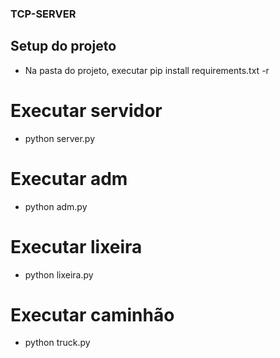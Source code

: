 ### TCP-SERVER

## Setup do projeto
- Na pasta do projeto, executar pip install requirements.txt -r

# Executar servidor
- python server.py

# Executar adm
- python adm.py

# Executar lixeira
- python lixeira.py

# Executar caminhão
- python truck.py
